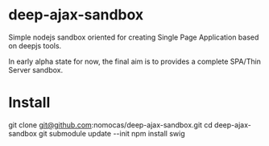 deep-ajax-sandbox
====

Simple nodejs sandbox oriented for creating Single Page Application based on deepjs tools.

In early alpha state for now, the final aim is to provides a complete SPA/Thin Server sandbox.


Install
===

git clone git@github.com:nomocas/deep-ajax-sandbox.git
cd deep-ajax-sandbox
git submodule update --init
npm install swig
